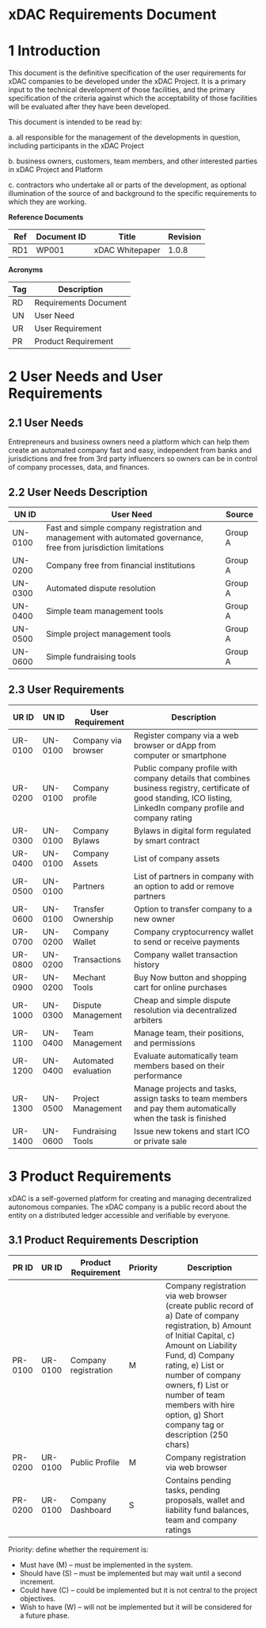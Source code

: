 # xDAC Requirements Document

# 1 Introduction

This document is the definitive specification of the user requirements for xDAC companies to be developed under the xDAC Project.  It is a primary input to the technical development of those facilities, and the primary specification of the criteria against which the acceptability of those facilities will be evaluated after they have been developed.  

This document is intended to be read by:

a.	all responsible for the management of the developments in question, including participants in the xDAC Project

b.	business owners, customers, team members, and other interested parties in xDAC Project and Platform

c.	contractors who undertake all or parts of the development, as optional illumination of the source of and background to the specific requirements to which they are working. 


**Reference Documents**

Ref | Document ID | Title | Revision
------------ | ------------- | ------------- | ------------- |
RD1 | WP001|xDAC Whitepaper| 1.0.8

**Acronyms**

Tag | Description
------------ | ------------- |
RD | Requirements Document
UN | User Need
UR | User Requirement 
PR | Product Requirement 


# 2 User Needs and User Requirements

## 2.1 User Needs

Entrepreneurs and business owners need a platform which can help them create an automated company fast and easy, independent from banks and jurisdictions and free from 3rd party influencers so owners can be in control of company processes, data, and finances.


## 2.2 User Needs Description

UN ID | User Need | Source
------------ | ------------- | -------------
UN-0100 | Fast and simple company registration and management with automated governance, free from jurisdiction limitations | Group A
UN-0200 | Company free from financial institutions | Group A
UN-0300 | Automated dispute resolution | Group A
UN-0400 | Simple team management tools | Group A
UN-0500 | Simple project management tools | Group A
UN-0600 | Simple fundraising tools | Group A


## 2.3 User Requirements

UR ID | UN ID | User Requirement  | Description
------------ | ------------- | ------------- | -------------
UR-0100 | UN-0100 | Company via browser | Register company via a web browser or dApp from computer or smartphone 
UR-0200 | UN-0100 | Company profile | Public company profile with company details that combines business registry, certificate of good standing, ICO listing, LinkedIn company profile and company rating
UR-0300 | UN-0100 | Company Bylaws | Bylaws in digital form regulated by smart contract
UR-0400 | UN-0100 | Company Assets | List of company assets
UR-0500 | UN-0100 | Partners | List of partners in company with an option to add or remove partners
UR-0600 | UN-0100 | Transfer Ownership | Option to transfer company to a new owner
UR-0700 | UN-0200 | Company Wallet | Company cryptocurrency wallet to send or receive payments
UR-0800 | UN-0200 | Transactions | Company wallet transaction history
UR-0900 | UN-0200 | Mechant Tools | Buy Now button and shopping cart for online purchases
UR-1000 | UN-0300 | Dispute Management | Cheap and simple dispute resolution via decentralized arbiters
UR-1100 | UN-0400 | Team Management | Manage team, their positions, and permissions
UR-1200 | UN-0400 | Automated evaluation | Evaluate automatically team members based on their performance
UR-1300 | UN-0500 | Project Management | Manage projects and tasks, assign tasks to team members and pay them automatically when the task is finished
UR-1400 | UN-0600 | Fundraising Tools | Issue new tokens and start ICO or private sale


# 3 Product Requirements

xDAC is a self-governed platform for creating and managing decentralized autonomous companies. The xDAC company is a public record about the entity on a distributed ledger accessible and verifiable by everyone. 

## 3.1 Product Requirements Description

PR ID | UR ID | Product Requirement  | Priority | Description
---- | ---- | ---- | ---- | ----
PR-0100 | UR-0100 | Company registration | M | Company registration via web browser (create public record of a) Date of company registration, b) Amount of Initial Capital, c) Amount on Liability Fund, d) Company rating, e) List or number of company owners, f) List or number of team members with hire option, g) Short company tag or description (250 chars)
PR-0200 | UR-0100 | Public Profile | M | Company registration via web browser  
PR-0200 | UR-0100 | Company Dashboard | S | Contains pending tasks, pending proposals, wallet and liability fund balances, team and company ratings  


Priority: define whether the requirement is: 
- Must have (M) – must be implemented in the system.
- Should have (S) – must be implemented but may wait until a second increment.
- Could have (C) – could be implemented but it is not central to the project objectives.
- Wish to have (W) – will not be implemented but it will be considered for a future phase.





 


















